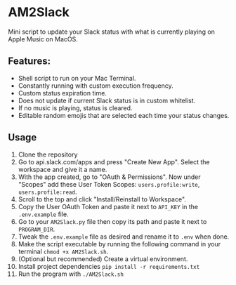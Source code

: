 # AM2Slack
Mini script to update your Slack status with what is currently playing on Apple Music on MacOS.

## Features:
- Shell script to run on your Mac Terminal.
- Constantly running with custom execution frequency.
- Custom status expiration time.
- Does not update if current Slack status is in custom whitelist.
- If no music is playing, status is cleared.
- Editable random emojis that are selected each time your status changes.

## Usage
1. Clone the repository
2. Go to api.slack.com/apps and press "Create New App". Select the workspace and give it a name.
3. With the app created, go to "OAuth & Permissions". Now under "Scopes" add these User Token Scopes: `users.profile:write`, `users.profile:read`.
4. Scroll to the top and click "Install/Reinstall to Workspace".
5. Copy the User OAuth Token and paste it next to `API_KEY` in the `.env.example` file.
6. Go to your `AM2Slack.py` file then copy its path and paste it next to `PROGRAM_DIR`.
7. Tweak the `.env.example` file as desired and rename it to `.env` when done.
8. Make the script executable by running the following command in your terminal `chmod +x AM2Slack.sh`.
9. (Optional but recommended) Create a virtual environment.
10. Install project dependencies `pip install -r requirements.txt`
11. Run the program with `./AM2Slack.sh`